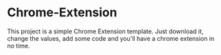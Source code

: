 Chrome-Extension
================

This project is a simple Chrome Extension template. Just download it, change the values, add some code and you'll have a chrome extension in no time.
